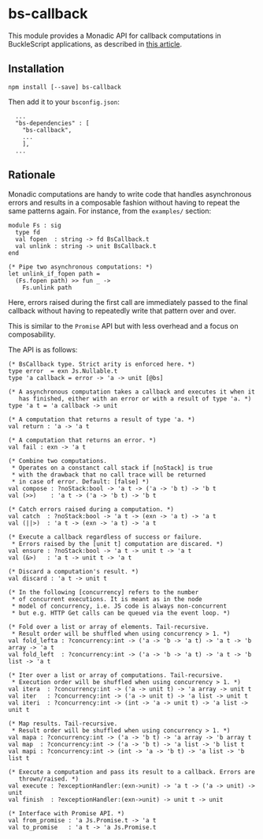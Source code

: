 # bs-callback

This module provides a Monadic API for callback computations in BuckleScript applications, as described in [this article](https://medium.com/@romain.beauxis/scalable-and-serverless-media-processing-using-bucklescript-ocaml-and-aws-lambda-api-gateway-4efe39331f33).

## Installation

```
npm install [--save] bs-callback
```

Then add it to your `bsconfig.json`:

```
  ...
  "bs-dependencies" : [
    "bs-callback",
    ...
    ],
  ...
```

## Rationale

Monadic computations are handy to write code that handles asynchronous errors and results in a composable 
fashion without having to repeat the same patterns again. For instance, from the `examples/` section:
```
module Fs : sig
  type fd
  val fopen  : string -> fd BsCallback.t
  val unlink : string -> unit BsCallback.t
end

(* Pipe two asynchronous computations: *)
let unlink_if_fopen path =
  (Fs.fopen path) >> fun _ ->
    Fs.unlink path
```

Here, errors raised during the first call are immediately passed to the final callback without 
having to repeatedly write that pattern over and over.

This is similar to the `Promise` API but with less overhead and a focus on composability.

The API is as follows:
```
(* BsCallback type. Strict arity is enforced here. *)
type error  = exn Js.Nullable.t
type 'a callback = error -> 'a -> unit [@bs]

(* A asynchronous computation takes a callback and executes it when it
   has finished, either with an error or with a result of type 'a. *)
type 'a t = 'a callback -> unit

(* A computation that returns a result of type 'a. *)
val return : 'a -> 'a t

(* A computation that returns an error. *)
val fail : exn -> 'a t

(* Combine two computations.
 * Operates on a constanct call stack if [noStack] is true
 * with the drawback that no call trace will be returned
 * in case of error. Default: [false] *)
val compose : ?noStack:bool -> 'a t -> ('a -> 'b t) -> 'b t
val (>>)    : 'a t -> ('a -> 'b t) -> 'b t

(* Catch errors raised during a computation. *)
val catch  : ?noStack:bool -> 'a t -> (exn -> 'a t) -> 'a t
val (||>)  : 'a t -> (exn -> 'a t) -> 'a t

(* Execute a callback regardless of success or failure.
 * Errors raised by the [unit t] computation are discared. *)
val ensure : ?noStack:bool -> 'a t -> unit t -> 'a t
val (&>)   : 'a t -> unit t -> 'a t

(* Discard a computation's result. *)
val discard : 'a t -> unit t

(* In the following [concurrency] refers to the number
 * of concurrent executions. It is meant as in the node
 * model of concurrency, i.e. JS code is always non-concurrent
 * but e.g. HTTP Get calls can be queued via the event loop. *)

(* Fold over a list or array of elements. Tail-recursive.
 * Result order will be shuffled when using concurrency > 1. *)
val fold_lefta : ?concurrency:int -> ('a -> 'b -> 'a t) -> 'a t -> 'b array -> 'a t
val fold_left  : ?concurrency:int -> ('a -> 'b -> 'a t) -> 'a t -> 'b list -> 'a t

(* Iter over a list or array of computations. Tail-recursive.
 * Execution order will be shuffled when using concurrency > 1. *)
val itera  : ?concurrency:int -> ('a -> unit t) -> 'a array -> unit t
val iter   : ?concurrency:int -> ('a -> unit t) -> 'a list -> unit t
val iteri  : ?concurrency:int -> (int -> 'a -> unit t) -> 'a list -> unit t

(* Map results. Tail-recursive.
 * Result order will be shuffled when using concurrency > 1. *)
val mapa : ?concurrency:int -> ('a -> 'b t) -> 'a array -> 'b array t
val map  : ?concurrency:int -> ('a -> 'b t) -> 'a list -> 'b list t
val mapi : ?concurrency:int -> (int -> 'a -> 'b t) -> 'a list -> 'b list t

(* Execute a computation and pass its result to a callback. Errors are
   thrown/raised. *)
val execute : ?exceptionHandler:(exn->unit) -> 'a t -> ('a -> unit) -> unit
val finish  : ?exceptionHandler:(exn->unit) -> unit t -> unit

(* Interface with Promise API. *)
val from_promise : 'a Js.Promise.t -> 'a t
val to_promise   : 'a t -> 'a Js.Promise.t
```
